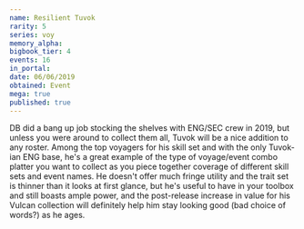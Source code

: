 ```yaml
---
name: Resilient Tuvok
rarity: 5
series: voy
memory_alpha:
bigbook_tier: 4
events: 16
in_portal:
date: 06/06/2019
obtained: Event
mega: true
published: true
---
```


DB did a bang up job stocking the shelves with ENG/SEC crew in 2019, but unless you were around to collect them all, Tuvok will be a nice addition to any roster. Among the top voyagers for his skill set and with the only Tuvok-ian ENG base, he's a great example of the type of voyage/event combo platter you want to collect as you piece together coverage of different skill sets and event names. He doesn't offer much fringe utility and the trait set is thinner than it looks at first glance, but he's useful to have in your toolbox and still boasts ample power, and the post-release increase in value for his Vulcan collection will definitely help him stay looking good (bad choice of words?) as he ages.
